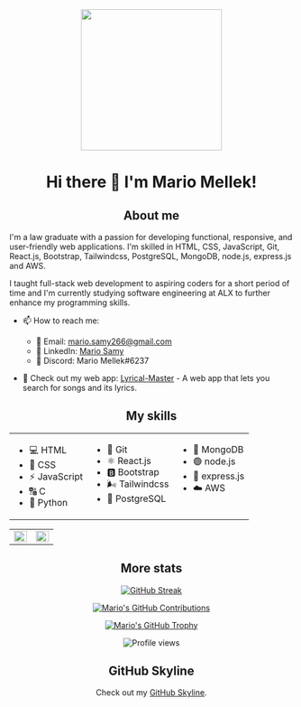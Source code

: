 <div align="center">
  <img src="https://avatars.githubusercontent.com/u/107096218?v=4" width="250px">
  <h1>Hi there 👋 I'm Mario Mellek!</h1>
</div>

<h2 align="center">About me</h2>

I'm a law graduate with a passion for developing functional, responsive, and user-friendly web applications. I'm skilled in HTML, CSS, JavaScript, Git, React.js, Bootstrap, Tailwindcss, PostgreSQL, MongoDB, node.js, express.js and AWS.

I taught full-stack web development to aspiring coders for a short period of time and I'm currently studying software engineering at ALX to further enhance my programming skills.

- 📫 How to reach me: 
  - 📧 Email: [mario.samy266@gmail.com](mailto:mario.samy266@gmail.com)
  - 💼 LinkedIn: [Mario Samy](https://www.linkedin.com/in/mario-samy-2a3036246/)
  - 💬 Discord: Mario Mellek#6237

- 🎵 Check out my web app: [Lyrical-Master](https://github.com/Mario-Mellek/Lyrical-Master) - A web app that lets you search for songs and its lyrics.
  
<h2 align="center">My skills</h2>

<table align="center">
  <tr>
    <td valign="top">
      <ul>
       <li> 💻 HTML
       <li> 🎨 CSS
       <li> ⚡ JavaScript
       <li> 🔠 C
       <li> 🐍 Python
      </ul>
    </td>
    <td valign="top">
      <ul>
       <li> 🌿 Git
       <li> ⚛️ React.js
       <li> 🅱️ Bootstrap
       <li> 🌬️ Tailwindcss
       <li> 🐘 PostgreSQL
      </ul>  
    </td>
    <td valign="top">
      <ul>
        <li> 🍃 MongoDB
        <li> 🟢 node.js
        <li> 🚀 express.js
        <li> ☁️ AWS
      </ul>
    </td>
  </tr>
</table>

<table>
  <tr>
    <td valign="top" width="50%">
      <img src="https://github-readme-stats.vercel.app/api/top-langs/?username=Mario-Mellek&layout=compact&langs_count=8&theme=dark" align="left" style="width: 100%" />
    </td>
    <td valign="top" width="50%">
      <img src="https://github-readme-stats.vercel.app/api?username=Mario-Mellek&show_icons=true&theme=dark" align="left" style="width: 100%" />
    </td>
  </tr>
</table>

<h2 align="center">More stats</h2>

<div align="center">

  [![GitHub Streak](https://github-readme-streak-stats.herokuapp.com/?user=Mario-Mellek&theme=dark)](https://git.io/streak-stats)

  [![Mario's GitHub Contributions](https://ghchart.rshah.org/Mario-Mellek)](https://github.com/Mario-Mellek/github-chart)

  [![Mario's GitHub Trophy](https://github-profile-trophy.vercel.app/?username=Mario-Mellek&theme=gruvbox)](https://github.com/Mario-Mellek/github-profile-trophy)

  ![Profile views](https://komarev.com/ghpvc/?username=Mario-Mellek)
  
 </div>

<h2 align="center">GitHub Skyline</h2>

<div align="center">
  Check out my <a href="https://skyline.github.com/Mario-Mellek/2023">GitHub Skyline</a>.
</div>
